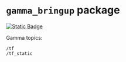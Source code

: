 # `gamma_bringup` package

[![Static Badge](https://img.shields.io/badge/ROS_2-Humble-blue)](https://docs.ros.org/en/humble/)

Gamma topics:

```
/tf
/tf_static
```